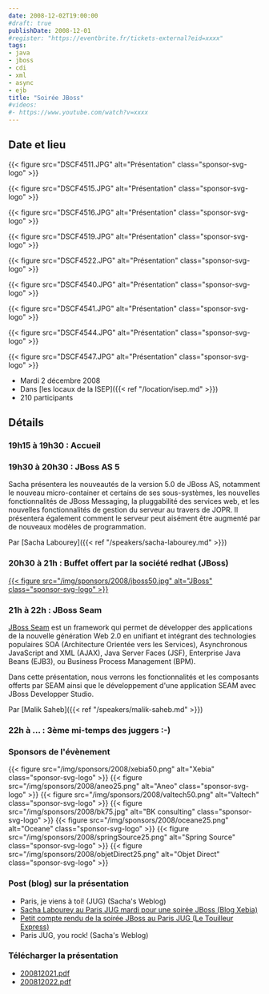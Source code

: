 ```yaml
---
date: 2008-12-02T19:00:00
#draft: true
publishDate: 2008-12-01
#register: "https://eventbrite.fr/tickets-external?eid=xxxx"
tags:
- java
- jboss
- cdi
- xml
- async
- ejb
title: "Soirée JBoss"
#videos: 
#- https://www.youtube.com/watch?v=xxxx
---
```


## Date et lieu


{{< figure src="DSCF4511.JPG" alt="Présentation" class="sponsor-svg-logo" >}}

{{< figure src="DSCF4515.JPG" alt="Présentation" class="sponsor-svg-logo" >}}

{{< figure src="DSCF4516.JPG" alt="Présentation" class="sponsor-svg-logo" >}}

{{< figure src="DSCF4519.JPG" alt="Présentation" class="sponsor-svg-logo" >}}

{{< figure src="DSCF4522.JPG" alt="Présentation" class="sponsor-svg-logo" >}}

{{< figure src="DSCF4540.JPG" alt="Présentation" class="sponsor-svg-logo" >}}

{{< figure src="DSCF4541.JPG" alt="Présentation" class="sponsor-svg-logo" >}}

{{< figure src="DSCF4544.JPG" alt="Présentation" class="sponsor-svg-logo" >}}

{{< figure src="DSCF4547.JPG" alt="Présentation" class="sponsor-svg-logo" >}}


* Mardi 2 décembre 2008
* Dans [les locaux de la ISEP]({{< ref "/location/isep.md" >}})
* 210 participants

## Détails

### 19h15 à 19h30 : Accueil

### 19h30 à 20h30 : JBoss AS 5

Sacha présentera les nouveautés de la version 5.0 de JBoss AS, notamment le nouveau micro-container et certains de ses sous-systèmes, les nouvelles fonctionnalités de JBoss Messaging, la pluggabilité des services web, et les nouvelles fonctionnalités de gestion du serveur au travers de JOPR. Il présentera également comment le serveur peut aisément être augmenté par de nouveaux modèles de programmation.

Par [Sacha Labourey]({{< ref "/speakers/sacha-labourey.md" >}})

### 20h30 à 21h : Buffet offert par la société redhat (JBoss) 

[{{< figure src="/img/sponsors/2008/jboss50.jpg" alt="JBoss" class="sponsor-svg-logo" >}}](https://www.jboss.com/fr/index)

### 21h à 22h : JBoss Seam

[JBoss Seam](https://www.jboss.com/products/seam) est un framework qui permet de développer des applications de la nouvelle génération Web 2.0 en unifiant et intégrant des technologies populaires SOA (Architecture Orientée vers les Services), Asynchronous JavaScript and XML (AJAX), Java Server Faces (JSF), Enterprise Java Beans (EJB3), ou Business Process Management (BPM).

Dans cette présentation, nous verrons les fonctionnalités et les composants offerts par SEAM ainsi que le développement d'une application SEAM avec JBoss Developper Studio.

Par [Malik Saheb]({{< ref "/speakers/malik-saheb.md" >}})

### 22h à ... : 3ème mi-temps des juggers :-) 

### Sponsors de l'évènement

{{< figure src="/img/sponsors/2008/xebia50.png" alt="Xebia" class="sponsor-svg-logo" >}}
{{< figure src="/img/sponsors/2008/aneo25.png" alt="Aneo" class="sponsor-svg-logo" >}}
{{< figure src="/img/sponsors/2008/valtech50.png" alt="Valtech" class="sponsor-svg-logo" >}}
{{< figure src="/img/sponsors/2008/bk75.jpg" alt="BK consulting" class="sponsor-svg-logo" >}}
{{< figure src="/img/sponsors/2008/oceane25.png" alt="Oceane" class="sponsor-svg-logo" >}}
{{< figure src="/img/sponsors/2008/springSource25.png" alt="Spring Source" class="sponsor-svg-logo" >}}
{{< figure src="/img/sponsors/2008/objetDirect25.png" alt="Objet Direct" class="sponsor-svg-logo" >}}

### Post (blog) sur la présentation

* Paris, je viens à toi! (JUG) (Sacha's Weblog)
* [Sacha Labourey au Paris JUG mardi pour une soirée JBoss (Blog Xebia)](http://blog.xebia.fr/2008/12/01/revue-de-presse-xebia-85/#SachaLaboureyauParisJUGmardipo)
* [Petit compte rendu de la soirée JBoss au Paris JUG (Le Touilleur Express)](http://www.touilleur-express.fr/2008/12/03/petit-compte-rendu-de-la-soiree-jboss-au-paris-jug/)
* Paris JUG, you rock! (Sacha's Weblog)

### Télécharger la présentation

* [200812021.pdf](200812021.pdf)
* [200812022.pdf](200812022.pdf)
